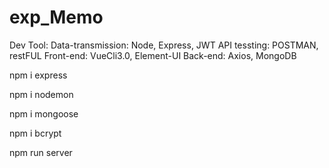 ﻿# exp_Memo

Dev Tool: 
         Data-transmission: Node, Express, JWT
              API tessting: POSTMAN, restFUL
                 Front-end: VueCli3.0, Element-UI
                  Back-end: Axios, MongoDB
       
npm i express

npm i nodemon

npm i mongoose

npm i bcrypt

npm run server
